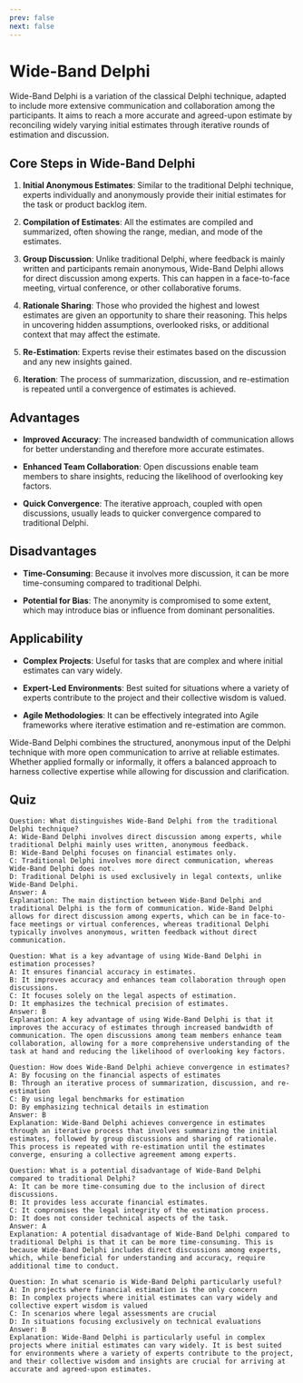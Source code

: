 ```yaml
---
prev: false
next: false
---
```


# Wide-Band Delphi

Wide-Band Delphi is a variation of the classical Delphi technique, adapted to include more extensive communication and collaboration among the participants. It aims to reach a more accurate and agreed-upon estimate by reconciling widely varying initial estimates through iterative rounds of estimation and discussion.

## Core Steps in Wide-Band Delphi

1. **Initial Anonymous Estimates**: Similar to the traditional Delphi technique, experts individually and anonymously provide their initial estimates for the task or product backlog item.

2. **Compilation of Estimates**: All the estimates are compiled and summarized, often showing the range, median, and mode of the estimates.

3. **Group Discussion**: Unlike traditional Delphi, where feedback is mainly written and participants remain anonymous, Wide-Band Delphi allows for direct discussion among experts. This can happen in a face-to-face meeting, virtual conference, or other collaborative forums.

4. **Rationale Sharing**: Those who provided the highest and lowest estimates are given an opportunity to share their reasoning. This helps in uncovering hidden assumptions, overlooked risks, or additional context that may affect the estimate.

5. **Re-Estimation**: Experts revise their estimates based on the discussion and any new insights gained.

6. **Iteration**: The process of summarization, discussion, and re-estimation is repeated until a convergence of estimates is achieved.

## Advantages

- **Improved Accuracy**: The increased bandwidth of communication allows for better understanding and therefore more accurate estimates.

- **Enhanced Team Collaboration**: Open discussions enable team members to share insights, reducing the likelihood of overlooking key factors.

- **Quick Convergence**: The iterative approach, coupled with open discussions, usually leads to quicker convergence compared to traditional Delphi.

## Disadvantages

- **Time-Consuming**: Because it involves more discussion, it can be more time-consuming compared to traditional Delphi.

- **Potential for Bias**: The anonymity is compromised to some extent, which may introduce bias or influence from dominant personalities.

## Applicability

- **Complex Projects**: Useful for tasks that are complex and where initial estimates can vary widely.

- **Expert-Led Environments**: Best suited for situations where a variety of experts contribute to the project and their collective wisdom is valued.

- **Agile Methodologies**: It can be effectively integrated into Agile frameworks where iterative estimation and re-estimation are common.

Wide-Band Delphi combines the structured, anonymous input of the Delphi technique with more open communication to arrive at reliable estimates. Whether applied formally or informally, it offers a balanced approach to harness collective expertise while allowing for discussion and clarification.

## Quiz

```quiz
Question: What distinguishes Wide-Band Delphi from the traditional Delphi technique?
A: Wide-Band Delphi involves direct discussion among experts, while traditional Delphi mainly uses written, anonymous feedback.
B: Wide-Band Delphi focuses on financial estimates only.
C: Traditional Delphi involves more direct communication, whereas Wide-Band Delphi does not.
D: Traditional Delphi is used exclusively in legal contexts, unlike Wide-Band Delphi.
Answer: A
Explanation: The main distinction between Wide-Band Delphi and traditional Delphi is the form of communication. Wide-Band Delphi allows for direct discussion among experts, which can be in face-to-face meetings or virtual conferences, whereas traditional Delphi typically involves anonymous, written feedback without direct communication.

Question: What is a key advantage of using Wide-Band Delphi in estimation processes?
A: It ensures financial accuracy in estimates.
B: It improves accuracy and enhances team collaboration through open discussions.
C: It focuses solely on the legal aspects of estimation.
D: It emphasizes the technical precision of estimates.
Answer: B
Explanation: A key advantage of using Wide-Band Delphi is that it improves the accuracy of estimates through increased bandwidth of communication. The open discussions among team members enhance team collaboration, allowing for a more comprehensive understanding of the task at hand and reducing the likelihood of overlooking key factors.

Question: How does Wide-Band Delphi achieve convergence in estimates?
A: By focusing on the financial aspects of estimates
B: Through an iterative process of summarization, discussion, and re-estimation
C: By using legal benchmarks for estimation
D: By emphasizing technical details in estimation
Answer: B
Explanation: Wide-Band Delphi achieves convergence in estimates through an iterative process that involves summarizing the initial estimates, followed by group discussions and sharing of rationale. This process is repeated with re-estimation until the estimates converge, ensuring a collective agreement among experts.

Question: What is a potential disadvantage of Wide-Band Delphi compared to traditional Delphi?
A: It can be more time-consuming due to the inclusion of direct discussions.
B: It provides less accurate financial estimates.
C: It compromises the legal integrity of the estimation process.
D: It does not consider technical aspects of the task.
Answer: A
Explanation: A potential disadvantage of Wide-Band Delphi compared to traditional Delphi is that it can be more time-consuming. This is because Wide-Band Delphi includes direct discussions among experts, which, while beneficial for understanding and accuracy, require additional time to conduct.

Question: In what scenario is Wide-Band Delphi particularly useful?
A: In projects where financial estimation is the only concern
B: In complex projects where initial estimates can vary widely and collective expert wisdom is valued
C: In scenarios where legal assessments are crucial
D: In situations focusing exclusively on technical evaluations
Answer: B
Explanation: Wide-Band Delphi is particularly useful in complex projects where initial estimates can vary widely. It is best suited for environments where a variety of experts contribute to the project, and their collective wisdom and insights are crucial for arriving at accurate and agreed-upon estimates.
```

